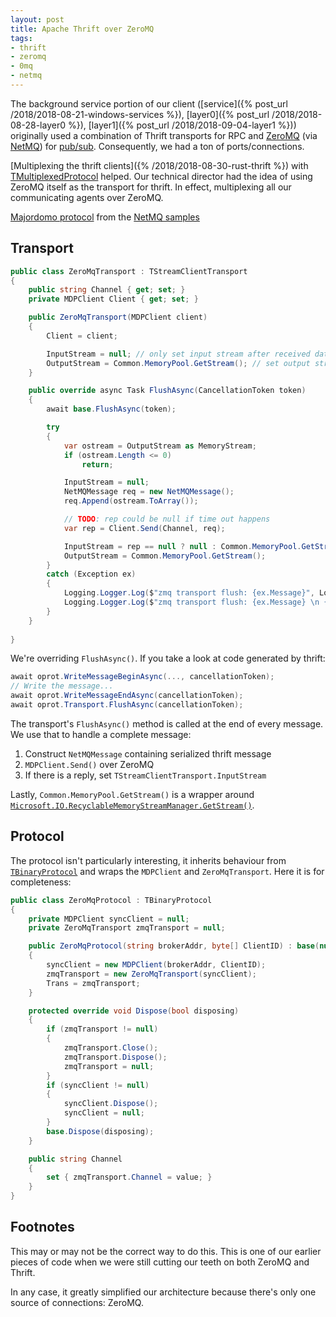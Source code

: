 ```yaml
---
layout: post
title: Apache Thrift over ZeroMQ
tags:
- thrift
- zeromq
- 0mq
- netmq
---
```


The background service portion of our client ([service]({% post_url /2018/2018-08-21-windows-services %}), [layer0]({% post_url /2018/2018-08-28-layer0 %}), [layer1]({% post_url /2018/2018-09-04-layer1 %})) originally used a combination of Thrift transports for RPC and [ZeroMQ](http://zeromq.org/) (via [NetMQ](https://github.com/zeromq/netmq/)) for [pub/sub](https://en.wikipedia.org/wiki/Publish%E2%80%93subscribe_pattern).  Consequently, we had a ton of ports/connections.

[Multiplexing the thrift clients]({% /2018/2018-08-30-rust-thrift %}) with [TMultiplexedProtocol](https://github.com/apache/thrift/blob/master/lib/netcore/Thrift/Protocols/TMultiplexedProtocol.cs) helped.  Our technical director had the idea of using ZeroMQ itself as the transport for thrift.  In effect, multiplexing all our communicating agents over ZeroMQ.

[Majordomo protocol](https://rfc.zeromq.org/spec:7/MDP/) from the [NetMQ samples](https://github.com/NetMQ/Samples/tree/master/src/Majordomo)

## Transport

```csharp
public class ZeroMqTransport : TStreamClientTransport
{
    public string Channel { get; set; }
    private MDPClient Client { get; set; }

    public ZeroMqTransport(MDPClient client)
    {
        Client = client;

        InputStream = null; // only set input stream after received data
        OutputStream = Common.MemoryPool.GetStream(); // set output stream so we can write message into it
    }

    public override async Task FlushAsync(CancellationToken token)
    {
        await base.FlushAsync(token);

        try
        {
            var ostream = OutputStream as MemoryStream;
            if (ostream.Length <= 0)
                return;

            InputStream = null;
            NetMQMessage req = new NetMQMessage();
            req.Append(ostream.ToArray());

            // TODO: rep could be null if time out happens
            var rep = Client.Send(Channel, req);

            InputStream = rep == null ? null : Common.MemoryPool.GetStream(rep.Last.Buffer);
            OutputStream = Common.MemoryPool.GetStream();
        }
        catch (Exception ex)
        {
            Logging.Logger.Log($"zmq transport flush: {ex.Message}", Logging.LogLevel.Warn);
            Logging.Logger.Log($"zmq transport flush: {ex.Message} \n {ex.StackTrace}", Logging.LogLevel.Debug);
        }
    }
    
}
```

We're overriding `FlushAsync()`.  If you take a look at code generated by thrift:
```csharp
await oprot.WriteMessageBeginAsync(..., cancellationToken);
// Write the message...
await oprot.WriteMessageEndAsync(cancellationToken);
await oprot.Transport.FlushAsync(cancellationToken);
```

The transport's `FlushAsync()` method is called at the end of every message.  We use that to handle a complete message:

1. Construct `NetMQMessage` containing serialized thrift message
1. `MDPClient.Send()` over ZeroMQ
1. If there is a reply, set `TStreamClientTransport.InputStream`

Lastly, `Common.MemoryPool.GetStream()` is a wrapper around [`Microsoft.IO.RecyclableMemoryStreamManager.GetStream()`](http://www.philosophicalgeek.com/2015/02/06/announcing-microsoft-io-recycablememorystream/).

## Protocol

The protocol isn't particularly interesting, it inherits behaviour from [`TBinaryProtocol`](https://github.com/apache/thrift/blob/master/lib/netcore/Thrift/Protocols/TBinaryProtocol.cs) and wraps the `MDPClient` and `ZeroMqTransport`.  Here it is for completeness:
```csharp
public class ZeroMqProtocol : TBinaryProtocol
{
    private MDPClient syncClient = null;
    private ZeroMqTransport zmqTransport = null;

    public ZeroMqProtocol(string brokerAddr, byte[] ClientID) : base(null)
    {
        syncClient = new MDPClient(brokerAddr, ClientID);
        zmqTransport = new ZeroMqTransport(syncClient);
        Trans = zmqTransport;
    }

    protected override void Dispose(bool disposing)
    {
        if (zmqTransport != null)
        {
            zmqTransport.Close();
            zmqTransport.Dispose();
            zmqTransport = null;
        }
        if (syncClient != null)
        {
            syncClient.Dispose();
            syncClient = null;
        }
        base.Dispose(disposing);
    }

    public string Channel
    {
        set { zmqTransport.Channel = value; }
    }
}
```

## Footnotes

This may or may not be the correct way to do this.  This is one of our earlier pieces of code when we were still cutting our teeth on both ZeroMQ and Thrift.

In any case, it greatly simplified our architecture because there's only one source of connections: ZeroMQ.